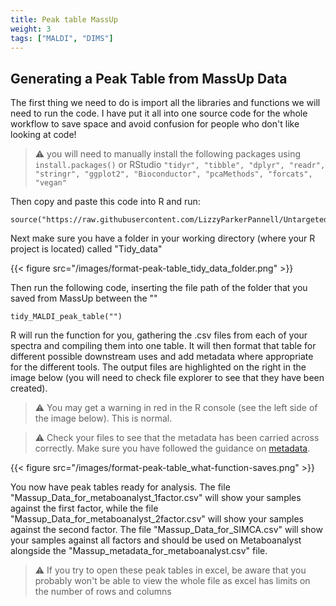 ```yaml
---
title: Peak table MassUp
weight: 3
tags: ["MALDI", "DIMS"]
---
```


## Generating a Peak Table from MassUp Data

The first thing we need to do is import all the libraries and functions we will need to run the code. I have put it all into one source code for the whole workflow to save space
and avoid confusion for people who don't like looking at code!

> :warning: you will need to manually install the following packages using `install.packages()` or RStudio
> `"tidyr", "tibble", "dplyr", "readr", "stringr", "ggplot2", "Bioconductor", "pcaMethods", "forcats", "vegan"`

Then copy and paste this code into R and run:

```
source("https://raw.githubusercontent.com/LizzyParkerPannell/Untargeted_metabolomics_workflow/main/00_workflow_functions.R")
```

Next make sure you have a folder in your working directory (where your R project is located) called "Tidy_data"

{{< figure src="/images/format-peak-table_tidy_data_folder.png" >}}

Then run the following code, inserting the file path of the folder that you saved from MassUp between the ""

```
tidy_MALDI_peak_table("")
```

R will run the function for you, gathering the .csv files from each of your spectra and compiling them into one table. It will then format that table for different
possible downstream uses and add metadata where appropriate for the different tools. The output files are highlighted on the right in the image below (you will need to check file explorer to see that they have been created).

> :warning: You may get a warning in red in the R console (see the left side of the image below). This is normal.

> :warning: Check your files to see that the metadata has been carried across correctly. Make sure you have followed the guidance on [metadata](https://untargeted-metabolomics-workflow.netlify.app/05_extracting-formatting-peak-table/02_metadata/).

{{< figure src="/images/format-peak-table_what-function-saves.png" >}}

You now have peak tables ready for analysis. The file "Massup_Data_for_metaboanalyst_1factor.csv" will show your samples against the first factor, while the file "Massup_Data_for_metaboanalyst_2factor.csv" will show your samples against the second factor. The file "Massup_Data_for_SIMCA.csv" will show your samples against all factors and should be used on Metaboanalyst alongside the "Massup_metadata_for_metaboanalyst.csv" file. 

> :warning: If you try to open these peak tables in excel, be aware that you probably won't be able to view the whole file as excel has limits on the number of rows and columns


